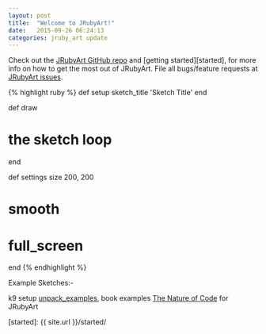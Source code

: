 ```yaml
---
layout: post
title:  "Welcome to JRubyArt!"
date:   2015-09-26 06:24:13
categories: jruby_art update
---
```


Check out the [JRubyArt GitHub repo][repo] and [getting started][started], for more info on how to get the most out of JRubyArt. File all bugs/feature requests at [JRubyArt issues][issues].

{% highlight ruby %}
def setup
  sketch_title 'Sketch Title'
end

def draw
  # the sketch loop
end

def settings
  size 200, 200
  # smooth
  # full_screen
end
{% endhighlight %}

Example Sketches:-

k9 setup [unpack_examples][examples], book examples [The Nature of Code][nature] for JRubyArt

[repo]: https://github.com/ruby-processing/JRubyArt
[issues]: https://github.com/ruby-processing/JRubyArt/issues
[wiki]: https://github.com/ruby-processing/JRubyArt/wiki
[nature]: https://github.com/ruby-processing/The-Nature-of-Code-for-JRubyArt
[examples]: https://github.com/ruby-processing/samples4ruby-processing3
[started]: {{ site.url }}/started/